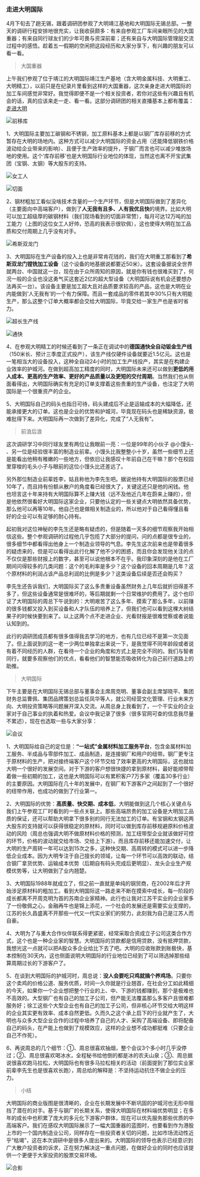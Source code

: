 ### 走进大明国际

4月下旬去了趟无锡，跟着调研团参观了大明靖江基地和大明国际无锡总部。一整天的调研行程安排地很充实，让我收获颇多：有来自参观工厂车间亲眼所见的大国重器；有来自同行球友们的少年可畏与资深前辈；还有来自与大明国际管理层交流过程中的感悟。趁着五一假期的空闲把这段经历和大家分享下，有兴趣的朋友可以看一看。

> 大国重器

上午我们参观了位于靖江的大明国际靖江生产基地（含大明金属科技、大明重工、大明精工），以前只是在纪录片里看到这样的大国重器，这次亲身走进大明国际的加工车间感觉非常好。我觉得即便不是一个相关投资者，若你对这些有兴趣且有机会的话，真的应该来走一走、看一看。这部分调研团的相关直播基本上都有覆盖：[走进大明](https://xueqiu.com/video/5285890817432973279)

![前移库](../img/visit-dmgj-1.jpg)

1、大明国际主要加工碳钢和不锈钢，加工原料基本上都是以钢厂库存前移的方式暂存在大明的场地内。这种方式可以减少大明国际的资金占用（还能降低钢铁价格波动给企业带来的影响）、且便于生产效率的提升，于钢厂而言也可以减少堆放场地的使用。这个‘库存前移’也是大明国际行业地位的体现，当然这也离不开宝武集团（宝钢、太钢）等大股东的支持。

![女工人](../img/visit-dmgj-2.jpg)

![切面](../img/visit-dmgj-6.jpg)

2、钢材粗加工看似没啥技术含量的一个生产环节，但是大明国际做到了差异化（主要面向中高端客户），做到了**人无我有且多、人有我优且快**的境界。比如大明可以加工超级厚的碳钢材料（我们现场看到的切面非常赞），每月可达12万吨的加工能力（上图的这位女工人好帅，恐高的我表示很钦佩），这也使得大明在加工品质和交付周期上几乎没有对手。

![希斯双龙门](../img/visit-dmgj-3.jpg)

3、大明国际在生产设备的投入上也是非常肯花钱的，我们在大明重工那看到了**希斯双龙门镗铣加工设备**（这个设备的地基据说都要近50米）。这套设备据说全世界就两台、中国就这一台，现在由于众所周知的原因，就是你有钱也很难买到了，何况一般的企业也没这勇气买这套近2亿的超大型设备（大明国际说有机会还要想办法再买一台）。该设备主要是加工超大且对品质要求较高的产品，这也是大明在业内能做到‘人无我有’的一个有力保障。而且一套成品的零件若其中30%只有大明能生产，那么这整个订单大概率都会交给大明国际，毕竟交给一家生产也是省时省力。

![超长生产线](../img/visit-dmgj-4.jpg)

![通快](../img/visit-dmgj-7.jpg)

4、在参观大明精工的时候还看到了一条正在调试中的**德国通快全自动钣金生产线**（150米长、预计三季度正式投产），该生产线仅硬件设备就要近1.5亿元。这也是一笔相当大的设备投入，这种全自动24小时的加工生产线投产，其实是在构建企业效率的护城河。在做到超高加工精度的同时，大明国际未来还可以做到**更低的用人成本、更高的生产效率、更好的产品质量以及更短的交付周期**。当然我们也从侧面看得出，大明国际确实有充足的订单支撑着这些贵重的生产设备，也注定了大明国际是一个很重资产的企业。

5、大明国际自己的码头也指日可待，码头建成后不止是运输成本的大幅降低，还能承接更大的订单。这也是企业的优势和护城河，毕竟现在码头也是稀缺资源，极难批得下来。大明国际再一次做到了差异化，完成了“人无我有”。

> 前浪后浪

这次调研学习中同行球友里有两位让我眼前一亮：一位是99年的小伙子 @小馒头- 、另一位是经验很丰富的制造业前辈。小馒头比我整整小十岁，虽然一些细节上还是能看出他稍有稚嫩的一些地方，但依旧让我感叹十年前自己在干嘛？那个在校园里穿梭的毛头小子与眼前的这位小馒头比还差远了。

另外那位制造业前辈姓李，姑且称他为李先生吧。据说他持有大明国际的股票已经10年了，而且持有份额从散户的角度看已经很大了，关键这还只是他的闲钱。他也坦言这十年来持有大明国际算不上赚大钱（远不及他近几年在蔚来上赚的），但是他依然很看好大明国际这家企业，只要他认定的一些关键点大明依然具备优势，那么他可以再等10年。他自己也是做相关制造业的，所以他对于自己看得懂且看好的企业可以有足够的耐心持有。

起初我对这位神秘的李先生还是略有疑虑的，但是随着一天多的细节观察我开始相信这些。整个参观调研的过程他几乎包揽了大部分的提问，问的点都是很专业的，很多细节中都看得出他身上一个制造业领导的气息。李先生这次前来也是带着很多的疑虑来的，但是可以看得出此行化解了他不少的困惑，而且你会发现他关注的点不仅仅是那些财报上的数字，甚至可以说他根本不在乎。我印象深刻的是他在工厂期间问得较多的几类问题：这个的毛利率是多少？这个设备的回本周期是几年？这个原材料的利润占该产品总利润的比例是多少？这类设备后续是否还会购买？

李先生还告诉我们，大明国际买了这么多贵重设备虽然财务上几年后就折旧得差不多了，但这些设备通常是很难坏的，等后期就剩一个日常维护的费用了。这个也印证了大明国际的周总下午说到的：大明艰苦了这么多年、摸索了那么多年，以前赚的很多钱都又投入到买设备和人才队伍的培养上了，但我们也可以看到这棵大树结果子的时候快要到来了。以上这两个点不走进企业、光看财报是很难觉察或者说能认知到的。

此行的调研团成员都有很多值得我去学习的地方，也有几位已经不是第一次见面了。但上面说到的这一老一少两位单独拿出来说一下，是我觉得不同年龄段或者说有着不同经历的人群，在看待一个企业的角度和方式上是完全不同的。我们与智者同行，就要多观察他们的优点，看看他们的智慧能否吸收转化为自己前行道路上的助推。

> 大明国际

下午主要是在大明国际无锡总部与董事会主席周克明、董事会副主席邹晓平、集团财务总监曹佩、集团品牌策划总监任凤华等人，就公司经营文化管理、行业未来方向、大明投资策略等问题展开深入交流。从周总身上我看到了，一个干实业的企业家对于自己事业的执着和热爱。会议中我记录了很多（很多官网可查的信息我尽量不累述），现在也选取一些与大家分享：

![会议](../img/visit-dmgj-5.jpg)

1、大明国际给自己的定位是：**“一站式”金属材料加工服务平台**，包含金属材料加工服务、半成品与零部件加工、成品制造，是连接钢厂和用户的纽带。钢厂更专注于原材料的生产，把对接终端客户这个环节交给了效率更高的大明国际，这也就给大明一个很好的发展空间。对于下游的客户想很快捷的拿到原材料，最好能顺带帮着做一些初期的加工，这也是大明国际可以有累积客户7万多家（覆盖30多行业）的主要原因。大明国际在几十年的发展中，在钢厂和下游客户之间起到了一个很好的纽带作用，也成功的做到了行业第一。

2、大明国际的优势：**高质量、快交期、成本低**，大明能做到这几个核心关键点与我们上午参观工厂时看到的一些点关联上。那些高端昂贵的加工设备是大明加工品质的保证，还可以帮助大明拿下很多别的同行无法加工的订单。有宝钢和太钢这两大股东的支持就可以获得很稳定的原材料，同时可以做到库存前移规避原料价格波动的风险（周总也强调大明不做原材料价格的预测，加工纽带型企业就该做好可控的环节，价格的波动就交给市场、交给上下游）。而且库存前移还能加速交付，让大明的生产周转一年可以达到15次之多，这种快交期、高周转的模式可以进一步降低企业成本。因为大明专注于自己擅长的领域，让每一个环节可以高效的联动，结合钢厂拿货优势、运输成本优势（后期自有码头完成后更明显）、龙头企业生产规模优势等，让大明做到了业内翘楚。

3、大明国际1988年就成立了，但之前一直就是单纯的钢贸商，在2002年后才开始涉足原材料的粗加工。看到大明国际这一路走来不断在摸索中成长，每一阶段的成长都离不开周克明为首的苏南企业家精神。此行也让我对江苏干实业的企业家多了一份敬佩之心，金融再牛也是锦上添花，一个社会的发展还是需要实业支撑的，江苏的长久昌盛离不开那些一代又一代实业家们的努力，此刻我为自己是江苏人而自豪。

4、大明为了与重大合作伙伴联系得更紧密，经常采取合资成立子公司这类合作方式，这个也是一种企业家的智慧。大明国际的贷款都是信用贷款，没有抵押贷款，我想光这一点就可以把A股众多企业给比下去了吧。大明的应收账款到账极快，基本控制在30天内，这也侧面说明大明国际的行业地位已经到了可以筛选掉那些结算周期过长的下游客户了。

5、在谈到大明国际的护城河时，周总说：**没人会要吃只鸡就搞个养鸡场**。只要你这个卖鸡的价格公道、服务优质，时间一久你就是行业翘首，在社会分工如此精细的今天，如果你一个企业想把整个行业的上、中、下游的钱都赚到，那个是极难也不高效的。大型钢厂也有自己的加工子公司，但产能无法覆盖那么多客户且很难都服务好；徐工这些个大型企业也有自己的加工子公司，但非核心环节交给大明这样的企业其实更有效率、成本自然更低。久而久之这个承上启下的行业就产生了，大明也与众多大型企业合作的过程中培养了自己的人才、采购了高端设备、即将配备自己的码头，在产能上也做到了规模效应，这样的企业想不成功都挺难（只要企业自己不作死）。

6、再说周总的几个细节：①、周总很喜欢抽烟，整个会议3个多小时几乎没停过；②、周总很喜欢喝冰水，全程秘书给他倒的都是冰的农夫山泉；③、周总据说很喜欢跑马拉松，大明国际也有很多马拉松相关的活动（前面提到了那位实业家前辈李先生也是很喜欢长跑），周总给的解释是：不坚持运动抗住不做企业的压力。

> 小结

大明国际的商业版图是很清晰的，企业在长期发展中不断巩固的护城河也无形中阻挡了潜在的对手。基于与钢厂的长期关系，使得大明国际在材料端优势明显；在多年的成长中也积累了庞大的多元化下游客户群体，现在可以优先服务那些优质的中高端客户。我们在感叹大明国际展示了一幅大国重器的蓝图时，也要看到作为港股上市的一个国内制造业公司，同样存在一些投资者关切的问题，比如市场流动性近乎“枯竭”，这在本次调研中是很多人提出来的。大明国际的领导也表示已经意识到广大散户投资者的诉求，正在努力解决这一重点问题，在做好企业的同时也应该提供一个更便于大家投资的股票交易环境。

![合影](../img/visit-dmgj-8.jpg)